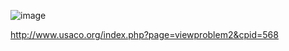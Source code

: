 ![image](https://github.com/froge159/usaco_training/assets/87875402/e02d1b3b-c0aa-498a-bde7-5b4228cca891)

http://www.usaco.org/index.php?page=viewproblem2&cpid=568
